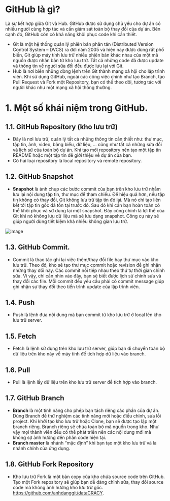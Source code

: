 # GitHub là gì?
Là sự kết hợp giữa Git và Hub. GitHub được sử dụng chủ yếu cho dự án có nhiều người cùng hợp tác và cần giám sát toàn bộ thay đổi của dự án. Bên cạnh đó, GitHub còn có khả năng khôi phục code khi cần thiết. 
- Git là một hệ thống quản lý phiên bản phân tán (Distributed Version Control System – DVCS) ra đời năm 2005 và hiện nay được dùng rất phổ biến. Git giúp máy tính lưu trữ nhiều phiên bản khác nhau của một mã nguồn được nhân bản từ kho lưu trữ. Tất cả những code đã được update và thông tin về người sửa đổi đều được lưu lại với Git.
- Hub là nơi biến những dòng lệnh trên Git thành mạng xã hội cho lập trình viên.
Khi sử dụng GitHub, ngoài các công việc chính như tạo Branch, tạo Pull Request và Fork một Repository, bạn có thể theo dõi, tương tác với người khác như một mạng xã hội thông thường.
# 1. Một số khái niệm trong GitHub.
## 1.1. GitHub Repository (kho lưu trữ)
- Đây là nơi lưu trữ, quản lý tất cả những thông tin cần thiết như: thư mục, tập tin, ảnh, video, bảng biểu, dữ liệu, ... cũng như tất cả những sửa đổi và lịch sử của toàn bộ dự án. Khi tạo mới repository nên tạo một tập tin README hoặc một tập tin để giới thiệu về dự án của bạn.
- Có hai loại repository là local repository và remote repository.
## 1.2. GitHub Snapshot
- **Snapshot** là ảnh chụp các bước commit của bạn trên kho lưu trữ nhằm lưu lại nội dung tập tin, thư mục để tham chiếu. Để hiệu quả hơn, nếu tập tin không có thay đổi, Git không lưu trữ tập tin đó lại. Mà nó chỉ tạo liên kết tới tập tin gốc đã tồn tại trước đó. Sau đó khi cần bạn hoàn toàn có thể khôi phục và sử dụng lại một snapshot. Đây cũng chính là lợi thế của Git khi nó không lưu dữ liệu mà sẽ lưu dạng snapshot. Công cụ này sẽ giúp người dùng tiết kiệm khá nhiều không gian lưu trữ.


![image](https://user-images.githubusercontent.com/55431344/115151608-d3de5000-a097-11eb-8999-c3daef13f128.png)
## 1.3. GitHub Commit.
- Commit là thao tác ghi lại việc thêm/thay đổi file hay thư mục vào kho lưu trữ. Theo đó, kho sẽ tạo thư mục commit hoặc revision để ghi nhận những thay đổi này. Các commit nối tiếp nhau theo thứ tự thời gian chỉnh sửa. Vì vậy, chỉ cần nhìn vào đây, bạn sẽ biết được lịch sử chỉnh sửa và thay đổi các file. Mỗi commit đều yêu cầu phải có commit message giúp ghi nhận sự thay đổi theo tiến trình update của lập trình viên.
## 1.4. Push
- Push là lệnh đưa nội dung mà bạn commit từ kho lưu trữ ở local lên kho lưu trữ server.
## 1.5. Fetch
- Fetch là lệnh sử dụng trên kho lưu trữ server, giúp bạn di chuyển toàn bộ dữ liệu trên kho này về máy tính để tích hợp dữ liệu vào branch.
## 1.6. Pull
- Pull là lệnh lấy dữ liệu trên kho lưu trữ server để tích hợp vào branch.
## 1.7. GitHub Branch
- **Branch** là một tính năng cho phép bạn tách riêng các phần của dự án. Dùng Branch để thử nghiệm các tính năng mới hoặc điều chỉnh, sửa lỗi project. Khi khởi tạo kho lưu trữ hoặc Clone, bạn sẽ được tạo lập một branch riêng. Branch riêng sẽ chứa toàn bộ mã nguồn trong kho. Như vậy mọi thành viên đều có thể phát triển nên các nội dung mới mà không sợ ảnh hưởng đến phần code hiện tại.
- **Branch master** là nhánh “mặc định” khi bạn tạo một kho lưu trữ và là nhánh chính của ứng dụng.
## 1.8. GitHub Fork Repository
- Kho lưu trữ Fork là một bản copy của kho chứa source code trên GitHub. Tạo một Fork repository sẽ giúp bạn dễ dàng chỉnh sửa, thay đổi source code mà không ảnh hưởng kho lưu trữ gốc. https://github.com/anhdanggit/dataCRACY.
